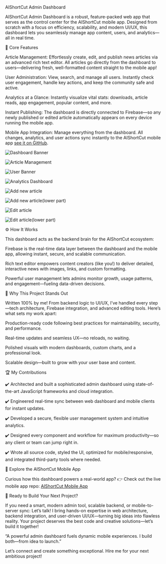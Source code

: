 AIShortCut Admin Dashboard

AIShortCut Admin Dashboard is a robust, feature-packed web app that serves as the control center for the AIShortCut mobile app. Designed from scratch with a focus on efficiency, scalability, and modern UI/UX, this dashboard lets you seamlessly manage app content, users, and analytics—all in real time.

📰 Core Features

Article Management:
Effortlessly create, edit, and publish news articles via an advanced rich text editor. All articles go directly from the dashboard to users—delivering fresh, well-formatted content straight to the mobile app!

User Administration:
View, search, and manage all users. Instantly check user engagement, handle key actions, and keep the community safe and active.

Analytics at a Glance:
Instantly visualize vital stats: downloads, article reads, app engagement, popular content, and more.

Instant Publishing:
The dashboard is directly connected to Firebase—so any newly published or edited article automatically appears on every device running the mobile app.

Mobile App Integration:
Manage everything from the dashboard. All changes, analytics, and user actions sync instantly to the AIShortCut mobile app [see it on GitHub](https://github.com/yogshkr/AIShortCut).

![Dashboard Banner](screenshots/Screenshot_(25).png)

![Article Management](screenshots/Screenshot_(26).png)

![User Banner](screenshots/Screenshot_(27).png)

![Analytics Dashboard](screenshots/Screenshot_(28).png)

![Add new article](screenshots/Screenshot_(29).png)

![Add new article(lower part)](screenshots/Screenshot_(30).png)

![Edit article](screenshots/Screenshot_(31).png)

![Edit article(lower part)](screenshots/Screenshot_(32).png)

⚙️ How It Works

This dashboard acts as the backend brain for the AIShortCut ecosystem:

Firebase is the real-time data layer between the dashboard and the mobile app, allowing instant, secure, and scalable communication.

Rich text editor empowers content creators (like you!) to deliver detailed, interactive news with images, links, and custom formatting.

Powerful user management lets admins monitor growth, usage patterns, and engagement—fueling data-driven decisions.

🌟 Why This Project Stands Out

Written 100% by me!
From backend logic to UI/UX, I’ve handled every step—tech architecture, Firebase integration, and advanced editing tools. Here’s what sets my work apart:

Production-ready code following best practices for maintainability, security, and performance.

Real-time updates and seamless UX—no reloads, no waiting.

Polished visuals with modern dashboards, custom charts, and a professional look.

Scalable design—built to grow with your user base and content.

🏆 My Contributions

✔️ Architected and built a sophisticated admin dashboard using state-of-the-art JavaScript frameworks and cloud integration.

✔️ Engineered real-time sync between web dashboard and mobile clients for instant updates.

✔️ Developed a secure, flexible user management system and intuitive analytics.

✔️ Designed every component and workflow for maximum productivity—so any client or team can jump right in.

✔️ Wrote all source code, styled the UI, optimized for mobile/responsive, and integrated third-party tools where needed.

📱 Explore the AIShortCut Mobile App

Curious how this dashboard powers a real-world app?
👉 Check out the live mobile app repo: [AIShortCut Mobile App](https://github.com/yogshkr/AIShortCut)

👋 Ready to Build Your Next Project?

If you need a smart, modern admin tool, scalable backend, or mobile-to-server sync:
Let’s talk!
I bring hands-on expertise in web architecture, backend integration, and user-driven UI/UX—turning big ideas into flawless reality.
Your project deserves the best code and creative solutions—let’s build it together!

“A powerful admin dashboard fuels dynamic mobile experiences. I build both—from idea to launch.”

Let’s connect and create something exceptional. Hire me for your next ambitious project!